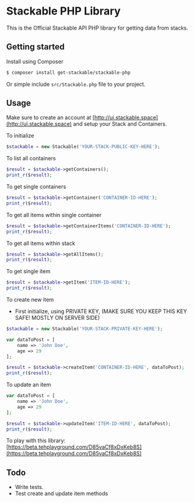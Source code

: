 # Stackable PHP Library

This is the Official Stackable API PHP library for getting data from stacks.

## Getting started

Install using Composer

```bash
$ composer install get-stackable/stackable-php
```

Or simple include `src/Stackable.php` file to your project.


## Usage

Make sure to create an account at [http://ui.stackable.space](http://ui.stackable.space) and setup your Stack and Containers.

To initialize

```php
$stackable = new Stackable('YOUR-STACK-PUBLIC-KEY-HERE');
```

To list all containers

```php
$result = $stackable->getContainers();
print_r($result);
```

To get single containers

```php
$result = $stackable->getContainer('CONTAINER-ID-HERE');
print_r($result);
```

To get all items within single container

```php
$result = $stackable->getContainerItems('CONTAINER-ID-HERE');
print_r($result);
```

To get all items within stack

```php
$result = $stackable->getAllItems();
print_r($result);
```

To get single item

```php
$result = $stackable->getItem('ITEM-ID-HERE');
print_r($result);
```

To create new item

- First initialize, using PRIVATE KEY, (MAKE SURE YOU KEEP THIS KEY SAFE! MOSTLY ON SERVER SIDE)

```php
$stackable = new Stackable('YOUR-STACK-PRIVATE-KEY-HERE');
```

```php
var dataToPost = [
    name => 'John Doe',
    age => 29
];

$result = $stackable->createItem('CONTAINER-ID-HERE', dataToPost);
print_r($result);
```

To update an item

```php
var dataToPost = [
    name => 'John Doe',
    age => 29
];

$result = $stackable->updateItem('ITEM-ID-HERE', dataToPost);
print_r($result);
```

To play with this library: [https://beta.tehplayground.com/D85vaCf8xDxKeb8S](https://beta.tehplayground.com/D85vaCf8xDxKeb8S)

## Todo

- Write tests.
- Test create and update item methods
